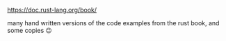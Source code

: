 https://doc.rust-lang.org/book/

many hand written versions of the code examples from the rust book, and some copies 😉

